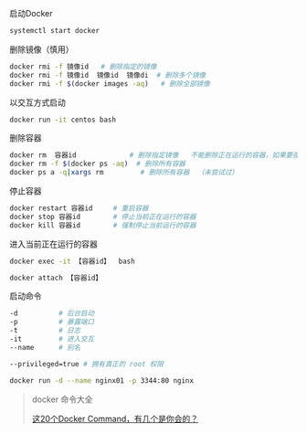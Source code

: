 启动Docker

```sh
systemctl start docker
```

删除镜像（慎用）

```sh
docker rmi -f 镜像id   # 删除指定的镜像
docker rmi -f 镜像id  镜像id  镜像di  # 删除多个镜像
docker rmi -f $(docker images -aq)   # 删除全部镜像
```

以交互方式启动

```sh
docker run -it centos bash
```

删除容器

```sh
docker rm  容器id				# 删除指定镜像   不能删除正在运行的容器，如果要强制删除  rm -f
docker rm -f $(docker ps -aq)  # 删除所有容器
docker ps a -q|xargs rm			# 删除所有容器  （未尝试过）
```

停止容器

```sh
docker restart 容器id		# 重启容器
docker stop 容器id		# 停止当前正在运行的容器
docker kill 容器id		# 强制停止当前运行的容器
```

进入当前正在运行的容器

```sh
docker exec -it 【容器id】  bash
```

```sh
docker attach 【容器id】
```

启动命令

```sh
-d  		# 后台启动
-p  		# 暴露端口
-t  		# 日志
-it 		# 进入交互
--name   	# 别名

--privileged=true # 拥有真正的 root 权限

```

```sh
docker run -d --name nginx01 -p 3344:80 nginx
```



> docker 命令大全
>
> [这20个Docker Command，有几个是你会的？](https://mingongge.blog.csdn.net/article/details/80524241?utm_medium=distribute.pc_relevant.none-task-blog-2%7Edefault%7EBlogCommendFromBaidu%7Edefault-6.no_search_link&depth_1-utm_source=distribute.pc_relevant.none-task-blog-2%7Edefault%7EBlogCommendFromBaidu%7Edefault-6.no_search_link)

